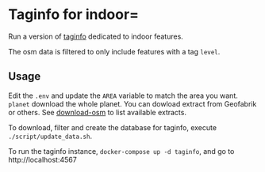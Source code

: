 # Taginfo for indoor=

Run a version of [taginfo][] dedicated to indoor features.

The osm data is filtered to only include features with a tag `level`.

## Usage

Edit the `.env` and update the `AREA` variable to match the area you want. `planet` download the whole planet. You can dowload extract from Geofabrik or others. See [download-osm](https://github.com/openmaptiles/openmaptiles-tools#multi-streamed-osm-data-downloader) to list available extracts.

To download, filter and create the database for taginfo, execute `./script/update_data.sh`.

To run the taginfo instance, `docker-compose up -d taginfo`, and go to http://localhost:4567

[taginfo]: https://github.com/taginfo/taginfo
